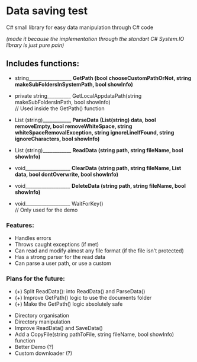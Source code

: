 # Data saving test
C# small library for easy data manipulation through C# code

_(made it because the implementation through the standart C#  System.IO library is just pure pain)_

## Includes functions:
- string__________________      **GetPath    (bool chooseCustomPathOrNot, string makeSubFoldersInSystemPath, bool showInfo)**
- private string__________       GetLocalAppdataPath(string makeSubFoldersInPath, bool showInfo)                                     
  //  Used inside the GetPath() function
- List (string)____________     **ParseData  (List(string) data, bool removeEmpty, bool removeWhiteSpace, string whiteSpaceRemovalException, string ignoreLineIfFound, string ignoreCharacters, bool showInfo)**
  
- List (string)____________     **ReadData   (string path, string fileName, bool showInfo)**
- void___________________       **ClearData  (string path, string fileName, List<string> data, bool dontOverwrite, bool showInfo)**
- void___________________       **DeleteData (string path, string fileName, bool showInfo)**
- void___________________         WaitForKey()                                                          
   //  Only used for the demo

### Features:
+ Handles errors
+ Throws caught exceptions (if met)
+ Can read and modify almost any file format (if the file isn't protected)
+ Has a strong parser for the read data
+ Can parse a user path, or use a custom

### Plans for the future:
+ (+) Split ReadData(): into ReadData() and ParseData()
+ (+) Improve GetPath() logic to use the documents folder
+ (+) Make the GetPath() logic absolutely safe
- Directory organisation
- Directory manipulation
- Improve ReadData() and SaveData()
- Add a CopyFile(string pathToFile, string fileName, bool showInfo) function
- Better Demo (?)
- Custom downloader (?)
